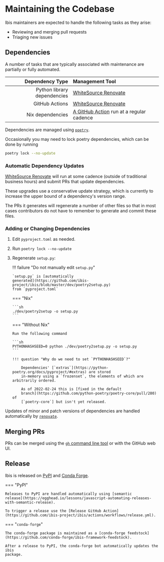 # Maintaining the Codebase

Ibis maintainers are expected to handle the following tasks as they arise:

- Reviewing and merging pull requests
- Triaging new issues

## Dependencies

A number of tasks that are typically associated with maintenance are partially or fully automated.

|             Dependency Type | Management Tool                                                                                                    |
| --------------------------: | :----------------------------------------------------------------------------------------------------------------- |
| Python library dependencies | [WhiteSource Renovate](https://www.whitesourcesoftware.com/free-developer-tools/renovate/)                         |
|              GitHub Actions | [WhiteSource Renovate](https://www.whitesourcesoftware.com/free-developer-tools/renovate/)                         |
|            Nix dependencies | [A GitHub Action](https://github.com/ibis-project/ibis/actions/workflows/update-deps.yml) run at a regular cadence |

Dependencies are managed using [`poetry`](https://python-poetry.org).

Occasionally you may need to lock poetry dependencies, which can be
done by running

```sh
poetry lock --no-update
```

### Automatic Dependency Updates

[WhiteSource
Renovate](https://www.whitesourcesoftware.com/free-developer-tools/renovate/)
will run at some cadence (outside of traditional business hours) and submit PRs
that update dependencies.

These upgrades use a conservative update strategy, which is currently to
increase the upper bound of a dependency's version range.

The PRs it generates will regenerate a number of other files so that in most
cases contributors do not have to remember to generate and commit these files.

### Adding or Changing Dependencies

1.  Edit `pyproject.toml` as needed.
2.  Run `poetry lock --no-update`
3.  Regenerate `setup.py`:

    !!! failure "Do not manually edit `setup.py`"

        `setup.py` is [automatically
        generated](https://github.com/ibis-project/ibis/blob/master/dev/poetry2setup.py)
        from `pyproject.toml`

    === "Nix"

        ```sh
        ./dev/poetry2setup -o setup.py
        ```

    === "Without Nix"

        Run the following command

        ```sh
        PYTHONHASHSEED=0 python ./dev/poetry2setup.py -o setup.py
        ```

        !!! question "Why do we need to set `PYTHONHASHSEED`?"

            Dependencies' [`extras`](https://python-poetry.org/docs/pyproject/#extras) are stored
            in-memory using a `frozenset`, the elements of which are arbitrarily ordered.

            As of 2022-02-24 this is [fixed in the default
            branch](https://github.com/python-poetry/poetry-core/pull/280) of
            [`poetry-core`] but isn't yet released.

Updates of minor and patch versions of dependencies are handled automatically by
[`renovate`](https://github.com/renovatebot/renovate).

## Merging PRs

PRs can be merged using the [`gh` command line tool](https://github.com/cli/cli)
or with the GitHub web UI.

## Release

Ibis is released on [PyPI](https://pypi.org/project/ibis-framework/) and [Conda Forge](https://github.com/conda-forge/ibis-framework-feedstock).

=== "PyPI"

    Releases to PyPI are handled automatically using [semantic
    release](https://egghead.io/lessons/javascript-automating-releases-with-semantic-release).

    To trigger a release use the [Release GitHub Action](https://github.com/ibis-project/ibis/actions/workflows/release.yml).

=== "`conda-forge`"

    The conda-forge package is maintained as a [conda-forge feedstock](https://github.com/conda-forge/ibis-framework-feedstock).

    After a release to PyPI, the conda-forge bot automatically updates the ibis
    package.
